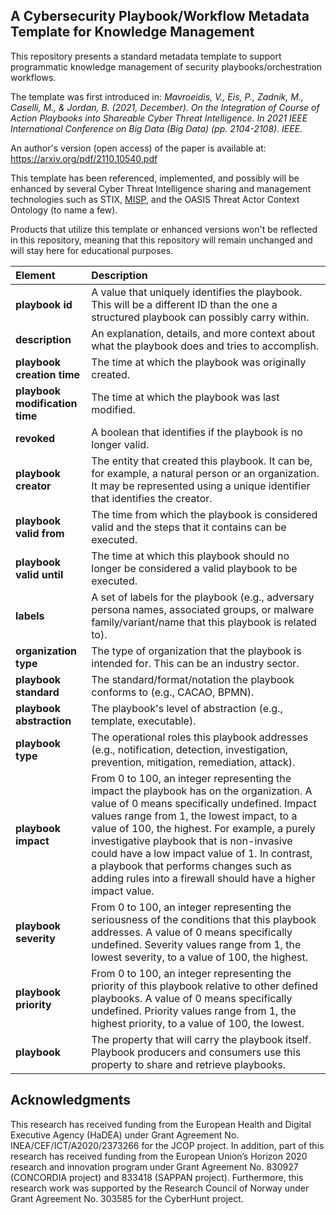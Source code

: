 ## A Cybersecurity Playbook/Workflow Metadata Template for Knowledge Management

This repository presents a standard metadata template to support programmatic knowledge management of security playbooks/orchestration workflows.

The template was first introduced in: *Mavroeidis, V., Eis, P., Zadnik, M., Caselli, M., & Jordan, B. (2021, December). On the Integration of Course of Action Playbooks into Shareable Cyber Threat Intelligence. In 2021 IEEE International Conference on Big Data (Big Data) (pp. 2104-2108). IEEE.*

An author's version (open access) of the paper is available at: https://arxiv.org/pdf/2110.10540.pdf

This template has been referenced, implemented, and possibly will be enhanced by several Cyber Threat Intelligence sharing and management technologies such as STIX, [MISP](https://www.misp-project.org/objects.html#_security_playbook), and the OASIS Threat Actor Context Ontology (to name a few).

Products that utilize this template or enhanced versions won't be reflected in this repository, meaning that this repository will remain unchanged and will stay here for educational purposes. 

| Element | Description |
| :--- | :--- |
| **playbook id** | A value that uniquely identifies the playbook. This will be a different ID than the one a structured playbook can possibly carry within. |
| **description** | An explanation, details, and more context about what the playbook does and tries to accomplish. |
| **playbook creation time** | The time at which the playbook was originally created. |
| **playbook modification time** | The time at which the playbook was last modified. |
| **revoked** | A boolean that identifies if the playbook is no longer valid. |
| **playbook creator** | The entity that created this playbook. It can be, for example, a natural person or an organization. It may be represented using a unique identifier that identifies the creator. |
| **playbook valid from** | The time from which the playbook is considered valid and the steps that it contains can be executed. |
| **playbook valid until** | The time at which this playbook should no longer be considered a valid playbook to be executed. |
| **labels** | A set of labels for the playbook (e.g., adversary persona names, associated groups, or malware family/variant/name that this playbook is related to). |
| **organization type** | The type of organization that the playbook is intended for. This can be an industry sector. |
| **playbook standard** | The standard/format/notation the playbook conforms to (e.g., CACAO, BPMN). |
| **playbook abstraction** | The playbook's level of abstraction (e.g., template, executable).  |
| **playbook type** | The operational roles this playbook addresses (e.g., notification, detection, investigation, prevention, mitigation, remediation, attack). |
| **playbook impact** | From 0 to 100, an integer representing the impact the playbook has on the organization. A value of 0 means specifically undefined. Impact values range from 1, the lowest impact, to a value of 100, the highest. For example, a purely investigative playbook that is non-invasive could have a low impact value of 1. In contrast, a playbook that performs changes such as adding rules into a firewall should have a higher impact value. |
| **playbook severity** | From 0 to 100, an integer representing the seriousness of the conditions that this playbook addresses. A value of 0 means specifically undefined. Severity values range from 1, the lowest severity, to a value of 100, the highest. |
| **playbook priority** | From 0 to 100, an integer representing the priority of this playbook relative to other defined playbooks. A value of 0 means specifically undefined. Priority values range from 1, the highest priority, to a value of 100, the lowest. |
| **playbook** | The property that will carry the playbook itself. Playbook producers and consumers use this property to share and retrieve playbooks. |

## Acknowledgments
This research has received funding from the European Health and Digital Executive Agency (HaDEA) under Grant Agreement No. INEA/CEF/ICT/A2020/2373266 for the JCOP project. In addition, part of this research has received funding from the European Union’s Horizon 2020 research and innovation program under Grant Agreement No. 830927 (CONCORDIA project) and 833418 (SAPPAN project). Furthermore, this research work was supported by the Research Council of Norway under Grant Agreement No. 303585 for the CyberHunt project.

